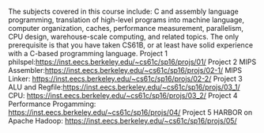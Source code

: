 The subjects covered in this course include: C and assembly language programming, translation of high-level programs into machine language, computer organization, caches, performance measurement, parallelism, CPU design, warehouse-scale computing, and related topics. The only prerequisite is that you have taken CS61B, or at least have solid experience with a C-based programming language.
Project 1 philspel:https://inst.eecs.berkeley.edu/~cs61c/sp16/projs/01/
Project 2 MIPS Assembler:https://inst.eecs.berkeley.edu/~cs61c/sp16/projs/02-1/
MIPS Linker: https://inst.eecs.berkeley.edu/~cs61c/sp16/projs/02-2/
Project 3 ALU and Regfile:https://inst.eecs.berkeley.edu/~cs61c/sp16/projs/03_1/
CPU: https://inst.eecs.berkeley.edu/~cs61c/sp16/projs/03_2/
Project 4 Performance Progamming: https://inst.eecs.berkeley.edu/~cs61c/sp16/projs/04/
Project 5 HARBOR on Apache Hadoop: https://inst.eecs.berkeley.edu/~cs61c/sp16/projs/05/
